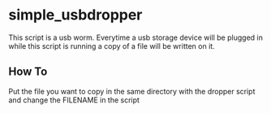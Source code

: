 # simple_usbdropper

This script is a usb worm. Everytime a usb storage device will be plugged in while this script is running a copy of a file will be written on it.

## How To

Put the file you want to copy in the same directory with the dropper script and change the FILENAME in the script
